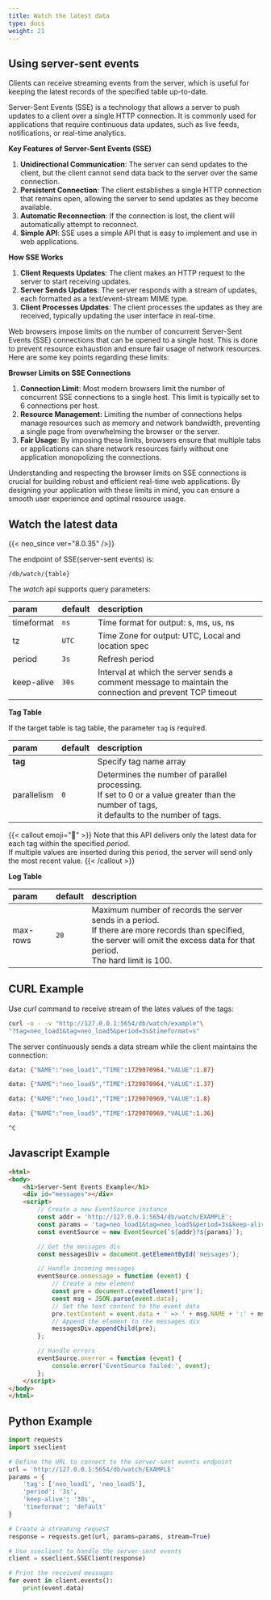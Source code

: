 ```yaml
---
title: Watch the latest data
type: docs
weight: 21
---
```


## Using server-sent events

Clients can receive streaming events from the server,
which is useful for keeping the latest records of the specified table up-to-date.

Server-Sent Events (SSE) is a technology that allows a server to push updates to a client over a single HTTP connection.
It is commonly used for applications that require continuous data updates, such as live feeds, notifications, or real-time analytics.

**Key Features of Server-Sent Events (SSE)**

1. **Unidirectional Communication**: The server can send updates to the client, but the client cannot send data back to the server over the same connection.
2. **Persistent Connection**: The client establishes a single HTTP connection that remains open, allowing the server to send updates as they become available.
3. **Automatic Reconnection**: If the connection is lost, the client will automatically attempt to reconnect.
4. **Simple API**: SSE uses a simple API that is easy to implement and use in web applications.


**How SSE Works**
1. **Client Requests Updates**: The client makes an HTTP request to the server to start receiving updates.
2. **Server Sends Updates**: The server responds with a stream of updates, each formatted as a text/event-stream MIME type.
3. **Client Processes Updates**: The client processes the updates as they are received, typically updating the user interface in real-time.

Web browsers impose limits on the number of concurrent Server-Sent Events (SSE) connections that can be opened to a single host. This is done to prevent resource exhaustion and ensure fair usage of network resources. Here are some key points regarding these limits:

**Browser Limits on SSE Connections**

1. **Connection Limit**: Most modern browsers limit the number of concurrent SSE connections to a single host. This limit is typically set to 6 connections per host.
2. **Resource Management**: Limiting the number of connections helps manage resources such as memory and network bandwidth, preventing a single page from overwhelming the browser or the server.
3. **Fair Usage**: By imposing these limits, browsers ensure that multiple tabs or applications can share network resources fairly without one application monopolizing the connections.

Understanding and respecting the browser limits on SSE connections is crucial for building robust and efficient real-time web applications. By designing your application with these limits in mind, you can ensure a smooth user experience and optimal resource usage.


## Watch the latest data

{{< neo_since ver="8.0.35" />}}

The endpoint of SSE(server-sent events) is:

```
/db/watch/{table}
```

The *watch* api supports query parameters:

| param       | default | description                   |
|:----------- |---------|:----------------------------- |
| timeformat  | `ns`     | Time format for output: s, ms, us, ns    |
| tz          | `UTC`    | Time Zone for output: UTC, Local and location spec |
| period      | `3s`     | Refresh period                |
| keep-alive  | `30s`    | Interval at which the server sends a comment message to maintain the connection and prevent TCP timeout |


**Tag Table**

If the target table is tag table, the parameter `tag` is required.

| param       | default | description                   |
|:----------- |---------|:----------------------------- |
| **tag**     |         | Specify tag name array        |
| parallelism | `0`     | Determines the number of parallel processing.<br/>If set to 0 or a value greater than the number of tags,<br/>it defaults to the number of tags. |

{{< callout emoji="📌" >}}
Note that this API delivers only the latest data for each tag within the specified *period*.<br/>
If multiple values are inserted during this period, the server will send only the most recent value.
{{< /callout >}}


**Log Table**

| param       | default | description                   |
|:----------- |---------|:----------------------------- |
| max-rows    | `20`   | Maximum number of records the server sends in a period.<br/>If there are more records than specified,<br/> the server will omit the excess data for that period.<br/>The hard limit is 100.|

## CURL Example

Use *curl* command to receive stream of the lates values of the tags:

```sh
curl -o - -v "http://127.0.0.1:5654/db/watch/example"\
"?tag=neo_load1&tag=neo_load5&period=3s&timeformat=s"
```

The server continuously sends a data stream while the client maintains the connection:

```sh
data: {"NAME":"neo_load1","TIME":1729070964,"VALUE":1.87}

data: {"NAME":"neo_load5","TIME":1729070964,"VALUE":1.37}

data: {"NAME":"neo_load1","TIME":1729070969,"VALUE":1.8}

data: {"NAME":"neo_load5","TIME":1729070969,"VALUE":1.36}

^C
```

## Javascript Example

```html
<html>
<body>
    <h1>Server-Sent Events Example</h1>
    <div id="messages"></div>
    <script>
        // Create a new EventSource instance
        const addr = 'http://127.0.0.1:5654/db/watch/EXAMPLE';
        const params = 'tag=neo_load1&tag=neo_load5&period=3s&keep-alive=30s&timeformat=default';
        const eventSource = new EventSource(`${addr}?${params}`);

        // Get the messages div
        const messagesDiv = document.getElementById('messages');

        // Handle incoming messages
        eventSource.onmessage = function (event) {
            // Create a new element
            const pre = document.createElement('pre');
            const msg = JSON.parse(event.data);
            // Set the text content to the event data
            pre.textContent = event.data + ' => ' + msg.NAME + ':' + msg.VALUE;
            // Append the element to the messages div
            messagesDiv.appendChild(pre);
        };

        // Handle errors
        eventSource.onerror = function (event) {
            console.error('EventSource failed:', event);
        };
    </script>
</body>
</html>
```

## Python Example

```python
import requests
import sseclient

# Define the URL to connect to the server-sent events endpoint
url = 'http://127.0.0.1:5654/db/watch/EXAMPLE'
params = {
    'tag': ['neo_load1', 'neo_load5'],
    'period': '3s',
    'keep-alive': '30s',
    'timeformat': 'default'
}

# Create a streaming request
response = requests.get(url, params=params, stream=True)

# Use sseclient to handle the server-sent events
client = sseclient.SSEClient(response)

# Print the received messages
for event in client.events():
    print(event.data)
```